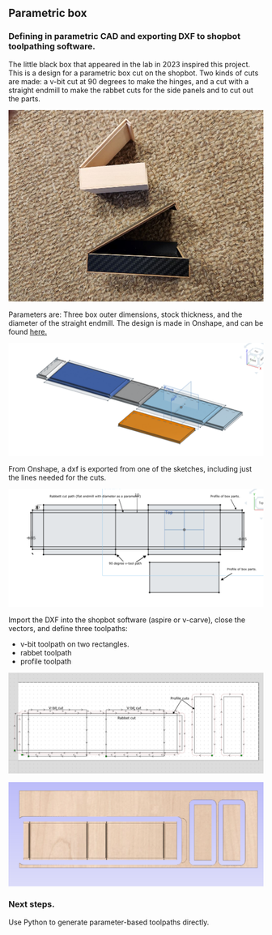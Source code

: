 ## Parametric box

### Defining in parametric CAD and exporting DXF to shopbot toolpathing software.	

The little black box that appeared in the lab in 2023 inspired this project.  This is a design for a parametric box cut on the shopbot.  Two kinds of cuts are made:  a v-bit cut at 90 degrees to make the hinges, and a cut with a straight endmill to make the rabbet cuts for the side panels and to cut out the parts.

![first boxes](./img/boxes.jpg)

Parameters are:  Three box outer dimensions, stock thickness, and the diameter of the straight endmill.  The design is made in Onshape, and can be found [here.](https://cad.onshape.com/documents/c429adf695cccbb3df6ce57b/w/f26c7c8d38f2610c9769fc54/e/f1eba46c150b72f9fee9967c)

![Onshape bodies](./img/onshape_bodies.png)

From Onshape, a dxf is exported from one of the sketches, including just the lines needed for the cuts.  

![onshape_dxf](./img/onshape_dxf.png)

Import the DXF into the shopbot software (aspire or v-carve), close the vectors, and define three toolpaths:  
 - v-bit toolpath on two rectangles.
 - rabbet toolpath
 - profile toolpath		

![toolpaths](./img/toolpaths.png)

![preview](./img/preview.png)


### Next steps.

Use Python to generate parameter-based toolpaths directly.



